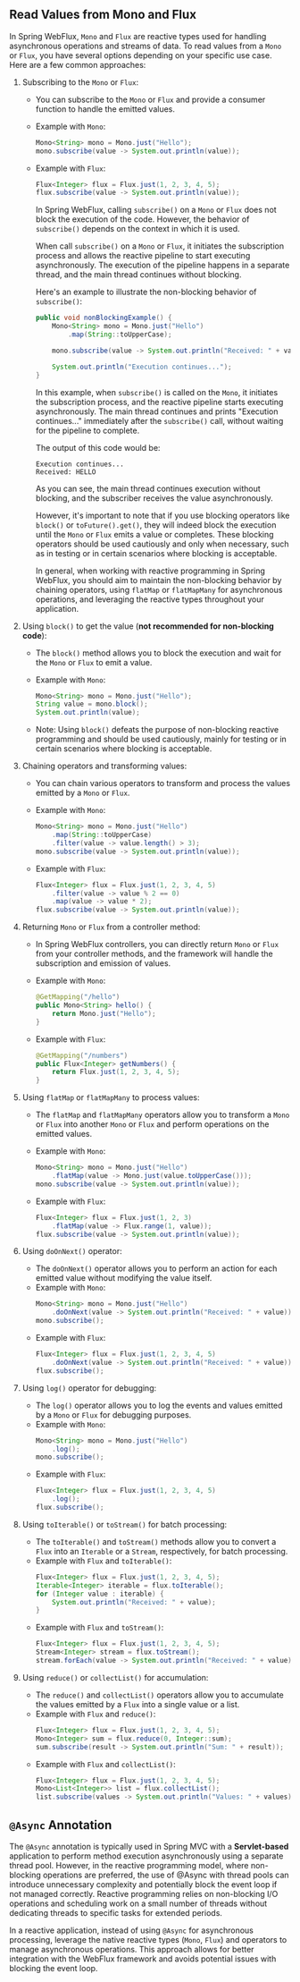 ## Read Values from Mono and Flux

In Spring WebFlux, `Mono` and `Flux` are reactive types used for handling asynchronous operations and streams of data. To read values from a `Mono` or `Flux`, you have several options depending on your specific use case. Here are a few common approaches:

1. Subscribing to the `Mono` or `Flux`:
    - You can subscribe to the `Mono` or `Flux` and provide a consumer function to handle the emitted values.
    - Example with `Mono`:
        
        ```java
        Mono<String> mono = Mono.just("Hello");
        mono.subscribe(value -> System.out.println(value));
        
        ```
        
    - Example with `Flux`:
        
        ```java
        Flux<Integer> flux = Flux.just(1, 2, 3, 4, 5);
        flux.subscribe(value -> System.out.println(value));
        
        ```
        

        In Spring WebFlux, calling `subscribe()` on a `Mono` or `Flux` does not block the execution of the code. However, the behavior of `subscribe()` depends on the context in which it is used.

        When call `subscribe()` on a `Mono` or `Flux`, it initiates the subscription process and allows the reactive pipeline to start executing asynchronously. The execution of the pipeline happens in a separate thread, and the main thread continues without blocking.

        Here's an example to illustrate the non-blocking behavior of `subscribe()`:

        ```java
        public void nonBlockingExample() {
            Mono<String> mono = Mono.just("Hello")
                .map(String::toUpperCase);

            mono.subscribe(value -> System.out.println("Received: " + value));

            System.out.println("Execution continues...");
        }
        ```

        In this example, when `subscribe()` is called on the `Mono`, it initiates the subscription process, and the reactive pipeline starts executing asynchronously. The main thread continues and prints "Execution continues..." immediately after the `subscribe()` call, without waiting for the pipeline to complete.

        The output of this code would be:
        ```
        Execution continues...
        Received: HELLO
        ```

        As you can see, the main thread continues execution without blocking, and the subscriber receives the value asynchronously.

        However, it's important to note that if you use blocking operators like `block()` or `toFuture().get()`, they will indeed block the execution until the `Mono` or `Flux` emits a value or completes. These blocking operators should be used cautiously and only when necessary, such as in testing or in certain scenarios where blocking is acceptable.

        In general, when working with reactive programming in Spring WebFlux, you should aim to maintain the non-blocking behavior by chaining operators, using `flatMap` or `flatMapMany` for asynchronous operations, and leveraging the reactive types throughout your application.




2. Using `block()` to get the value (**not recommended for non-blocking code**):
    - The `block()` method allows you to block the execution and wait for the `Mono` or `Flux` to emit a value.
    - Example with `Mono`:
        
        ```java
        Mono<String> mono = Mono.just("Hello");
        String value = mono.block();
        System.out.println(value);
        
        ```
        
    - Note: Using `block()` defeats the purpose of non-blocking reactive programming and should be used cautiously, mainly for testing or in certain scenarios where blocking is acceptable.
3. Chaining operators and transforming values:
    - You can chain various operators to transform and process the values emitted by a `Mono` or `Flux`.
    - Example with `Mono`:
        
        ```java
        Mono<String> mono = Mono.just("Hello")
            .map(String::toUpperCase)
            .filter(value -> value.length() > 3);
        mono.subscribe(value -> System.out.println(value));
        
        ```
        
    - Example with `Flux`:
        
        ```java
        Flux<Integer> flux = Flux.just(1, 2, 3, 4, 5)
            .filter(value -> value % 2 == 0)
            .map(value -> value * 2);
        flux.subscribe(value -> System.out.println(value));
        
        ```
        
4. Returning `Mono` or `Flux` from a controller method:
    - In Spring WebFlux controllers, you can directly return `Mono` or `Flux` from your controller methods, and the framework will handle the subscription and emission of values.
    - Example with `Mono`:
        
        ```java
        @GetMapping("/hello")
        public Mono<String> hello() {
            return Mono.just("Hello");
        }
        
        ```
        
    - Example with `Flux`:
        
        ```java
        @GetMapping("/numbers")
        public Flux<Integer> getNumbers() {
            return Flux.just(1, 2, 3, 4, 5);
        }
        
        ```
        
5. Using `flatMap` or `flatMapMany` to process values:
    - The `flatMap` and `flatMapMany` operators allow you to transform a `Mono` or `Flux` into another `Mono` or `Flux` and perform operations on the emitted values.
    - Example with `Mono`:
        
        ```java
        Mono<String> mono = Mono.just("Hello")
            .flatMap(value -> Mono.just(value.toUpperCase()));
        mono.subscribe(value -> System.out.println(value));
        
        ```
        
    - Example with `Flux`:
        
        ```java
        Flux<Integer> flux = Flux.just(1, 2, 3)
            .flatMap(value -> Flux.range(1, value));
        flux.subscribe(value -> System.out.println(value));
        
        ```
        

6. Using `doOnNext()` operator:
   - The `doOnNext()` operator allows you to perform an action for each emitted value without modifying the value itself.
   - Example with `Mono`:
     ```java
     Mono<String> mono = Mono.just("Hello")
         .doOnNext(value -> System.out.println("Received: " + value));
     mono.subscribe();
     ```
   - Example with `Flux`:
     ```java
     Flux<Integer> flux = Flux.just(1, 2, 3, 4, 5)
         .doOnNext(value -> System.out.println("Received: " + value));
     flux.subscribe();
     ```

7. Using `log()` operator for debugging:
   - The `log()` operator allows you to log the events and values emitted by a `Mono` or `Flux` for debugging purposes.
   - Example with `Mono`:
     ```java
     Mono<String> mono = Mono.just("Hello")
         .log();
     mono.subscribe();
     ```
   - Example with `Flux`:
     ```java
     Flux<Integer> flux = Flux.just(1, 2, 3, 4, 5)
         .log();
     flux.subscribe();
     ```

8. Using `toIterable()` or `toStream()` for batch processing:
   - The `toIterable()` and `toStream()` methods allow you to convert a `Flux` into an `Iterable` or a `Stream`, respectively, for batch processing.
   - Example with `Flux` and `toIterable()`:
     ```java
     Flux<Integer> flux = Flux.just(1, 2, 3, 4, 5);
     Iterable<Integer> iterable = flux.toIterable();
     for (Integer value : iterable) {
         System.out.println("Received: " + value);
     }
     ```
   - Example with `Flux` and `toStream()`:
     ```java
     Flux<Integer> flux = Flux.just(1, 2, 3, 4, 5);
     Stream<Integer> stream = flux.toStream();
     stream.forEach(value -> System.out.println("Received: " + value));
     ```

9. Using `reduce()` or `collectList()` for accumulation:
   - The `reduce()` and `collectList()` operators allow you to accumulate the values emitted by a `Flux` into a single value or a list.
   - Example with `Flux` and `reduce()`:
     ```java
     Flux<Integer> flux = Flux.just(1, 2, 3, 4, 5);
     Mono<Integer> sum = flux.reduce(0, Integer::sum);
     sum.subscribe(result -> System.out.println("Sum: " + result));
     ```
   - Example with `Flux` and `collectList()`:
     ```java
     Flux<Integer> flux = Flux.just(1, 2, 3, 4, 5);
     Mono<List<Integer>> list = flux.collectList();
     list.subscribe(values -> System.out.println("Values: " + values));
     ```
## `@Async` Annotation 

The `@Async` annotation is typically used in Spring MVC with a **Servlet-based** application to perform method execution asynchronously using a separate thread pool. However, in the reactive programming model, where non-blocking operations are preferred, the use of @Async with thread pools can introduce unnecessary complexity and potentially block the event loop if not managed correctly. Reactive programming relies on non-blocking I/O operations and scheduling work on a small number of threads without dedicating threads to specific tasks for extended periods.

In a reactive application, instead of using `@Async` for asynchronous processing, leverage the native reactive types (`Mono`, `Flux`) and operators to manage asynchronous operations. This approach allows for better integration with the WebFlux framework and avoids potential issues with blocking the event loop.
